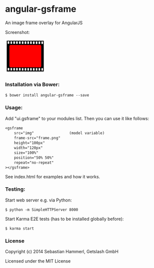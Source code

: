 angular-gsframe
=======================

An image frame overlay for AngularJS

Screenshot:

![Screenshot](/screenshot.png?raw=true "gsframe in action")

### Installation via Bower:

```
$ bower install angular-gsframe --save
```

### Usage:

Add "ui.gsframe" to your modules list. Then you can use it like follows:

```
<gsframe
    src="img"                (model variable)
    frame-src="frame.png"
    height="100px"
    width="120px"
    size="100%"
    position="50% 50%"
    repeat="no-repeat"
></gsframe>
```

See index.html for examples and how it works.

### Testing:

Start web server e.g. via Python:
```
$ python -m SimpleHTTPServer 8000
```

Start Karma E2E tests (has to be installed globally before):
```
$ karma start
```

### License

Copyright (c) 2014 Sebastian Hammerl, Getslash GmbH

Licensed under the MIT License